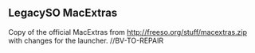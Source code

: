 ## LegacySO MacExtras
Copy of the official MacExtras from http://freeso.org/stuff/macextras.zip with changes for the launcher. //BV-TO-REPAIR
